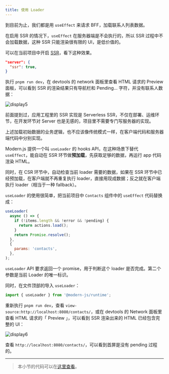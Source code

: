 ```yaml
---
title: ​使用 Loader
---
```


到目前为止，我们都是用 `useEffect` 来请求 BFF，加载联系人列表数据。

在启用 SSR 的情况下，`useEffect` 在服务器端是不会执行的，所以 SSR 过程中不会加载数据，这种 SSR 只能渲染很有限的 UI，是低价值的。

可以在当前项目中开启 [SSR](/docs/configure/app/server/ssr)，看下这种效果。

```json
"server": {
  "ssr": true,
}
```

执行 `pnpm run dev`，在 devtools 的 network 面板里查看 HTML 请求的 Preview 面板，可以看到 SSR 的渲染结果只有导航栏和 Pending... 字符，并没有联系人数据：

![display5](https://lf3-static.bytednsdoc.com/obj/eden-cn/aphqeh7uhohpquloj/modern-js/docs/11/display5.png)

前面提到过，应用工程里的 SSR 实现是 Serverless SSR，不仅在部署、运维环节，在开发环节对 Server 也是无感的，项目里不需要专门写服务器的实现。

上述加载初始数据的业务逻辑，也不应该像传统模式一样，在客户端代码和服务器端代码中分别实现。

Modern.js 提供一个叫 `useLoader` 的 hooks API，在这种场景下替代 `useEffect`，能自动在 SSR 环节做**预加载**，先获取足够的数据，再运行 app 代码渲染 HTML。

同时，在 CSR 环节中，自动检查当前 loader 需要的数据，如果在 SSR 环节中已经预加载，在客户端就不再重复执行 loader，直接用现成数据；反之就在客户端执行 loader（相当于一种 fallback）。

`useLoader` 的使用很简单，把当前项目中 `Contacts` 组件中的 `useEffect` 代码替换成：

```js
useLoader(
  async () => {
    if (!items.length && !error && !pending) {
      return actions.load();
    }
    return Promise.resolve();
  },
  {
    params: 'contacts',
  },
);
```

`useLoader` API 要求返回一个 promise，用于判断这个 loader 是否完成。第二个参数是当前 Loader 的唯一标识。

同时，在文件顶部的导入 `useLoader`：

```js
import { useLoader } from '@modern-js/runtime';
```

重新执行 `pnpm run dev`，查看 `view-source:http://localhost:8080/contacts/`，或在 devtools 的 Network 面板里查看 HTML 请求的「 Preview 」，可以看到 SSR 渲染出来的 HTML 已经包含完整的 UI：

![display6](https://lf3-static.bytednsdoc.com/obj/eden-cn/aphqeh7uhohpquloj/modern-js/docs/11/display6.png)

查看 `http://localhost:8080/contacts/`，可以看到首屏是没有 pending 过程的。

---

> 本小节的代码可以在[这里查看](https://github.com/modern-js-dev/modern-js-examples/tree/main/tutorials/c11/hello-modern-3)。
